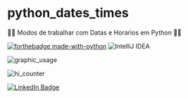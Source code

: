 # python_dates_times
:rocket::rocket: Modos de trabalhar com Datas e Horarios em Python :rocket::rocket:

[![forthebadge made-with-python](http://ForTheBadge.com/images/badges/made-with-python.svg)](https://www.python.org/)
![IntelliJ IDEA](https://img.shields.io/badge/IntelliJIDEA-000000.svg?style=for-the-badge&logo=intellij-idea&logoColor=white)

![graphic_usage](https://github-readme-stats.vercel.app/api/top-langs/?username=rafawainer)

![hi_counter](https://hits.seeyoufarm.com/api/count/incr/badge.svg?url=https%3A%2F%2Fgithub.com%2Frafawainer1212%2Fhit-counter)


[![LinkedIn Badge](https://img.shields.io/badge/LinkedIn-Profile-informational?style=flat&logo=linkedin&logoColor=white&color=0D76A8)](https://www.linkedin.com/in/rafawainer/)
